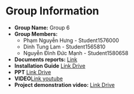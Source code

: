 # Group Information

- **Group Name:** Group 6
- **Group Members:**
  - Phạm Nguyễn Hưng - Student1576000
  - Dinh Tung Lam - Student1565810
  - Nguyễn Đình Đức Mạnh - Student1580658
- **Documents reports:** [Link](https://github.com/PhamNguyenHungRG/PRJ_restaurant/blob/main/DocOfPrJ2_Gr6.pdf)
- **Installation Guide** [Link Drive](https://drive.google.com/file/d/1VVFR09Kukb1iEkHA1cy41dLS3zNLOvvq/view?usp=sharing)
- **PPT** [Link Drive](https://docs.google.com/presentation/d/1oGsKCKIsmV3V5-CBAeCYs3nAZPF9Oj6g/edit?usp=sharing&ouid=110150955524639880323&rtpof=true&sd=true)
- **VIDEO**[Link youtube]()
- **Project demonstration video:** [Link Drive](https://drive.google.com/drive/folders/1mfZNoq9Ut-dH4Y5m6l0GLaF3MJ0yd36L?usp=sharing)
